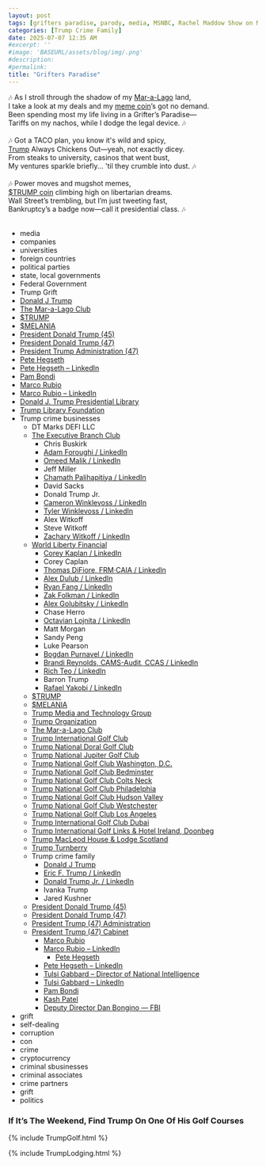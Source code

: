 ```yaml
---
layout: post
tags: [grifters paradise, parody, media, MSNBC, Rachel Maddow Show on MSNBC / Watch Rachel Maddow Live, Rachel Maddow Blog / The Rachel Maddow Show - MSNBC, Steve Benen, “All In with Chris Hayes”, All In with Chris Hayes on MSNBC / The Chris Hayes Show, Chris Hayes, Ministry of Truth – HarperCollins, Penguin Press - Penguin Books, NBC News, NBC News Author Kristen Welker, ABC News - Breaking News Latest News and Videos, Axios, Revolving Door Project / RDP scrutinizes executive branch appointees to ensure they use their office to serve the broad public interest., Jeff Hauser / Revolving Door Project, The Daily Wire, Ben Shapiro, The Daily Beast –  The Latest in Politics Media & Entertainment News, Vox, HuffPost, Politico, The New York Times, The Atlantic, The Nation, The Intercept, Faux News, Al Jazeera – Breaking News World News and Video, companies, AeroDynamic Advisory, Richard Aboulafia / AeroDynamic Advisory, Elon Musk, Elon Musk, The Boring Company, Neuralink, SpaceX, Starlink, Tesla, Twitter, X, xAI, Mark Levin, The Boeing Company Official Website, 747-8, Citi / Global Investment Bank and Financial Services, Investment Management & Financial Services / BlackRock, Palantir, New America, Alexis Coe, AIMS – American Institute for Maghrib Studies, Oxford Research Encyclopedia of African History, Trump Organization, Qatar Airways, universities, Brookings - Quality. Independence. Impact., Columbia University, Georgia State University, Allen Fromherz - College of Arts & Sciences, Norman Eisen / Brookings, Georgetown University in Washington DC, Loyola University Chicago, School of Law / School of Law –  Loyola University Chicago, Jessica Levinson, Middle East Studies, Smithsonian Institution, Tulane University, Virginia Commonwealth University, Xavier University of Louisiana, Middle East Institute, foreign countries, Government of Canada, Government of Israel, Government of Iran, Oman Government, Government of Qatar, Ministry of Defense / GovernmentGovernment Offices / Doha / Doha Directory, Doha’s Education City, Saudi Arabia’s National Portal for Government Services / GOV.SA, (Riyadh) alriyadh.gov.sa/, Syrian E-Government Portal, The Official Portal of the UAE Government, Hamas, Muslim Brotherhood, Hezbollah, political parties, Democrat Party, Trump Party, States, Alabama.gov / The Official Website of the State of Alabama, CT.GOV-Connecticut’s Official State Website, Hawaii.gov / The Official Website of the Aloha State, Illinois, Kentucky, New York State Government (NY), City of Greenville TX, Federal Government, Constitution of the United States, Emoluments Clause and Presidential Compensation / Constitution Annotated / Congress.gov / Library of Congress, Air Force, VC-25 - Air Force One > Air Force > Fact Sheet Display, Supreme Court of the United States (SCOTUS), US Courts, Federal Election Commission, Defense Inspector General, Internal Revenue Service (IRS), Government Accountability Office (GAO), Commodity Futures Trading Commission (CFTC), Department of State (DOS), US Agency for International Development (USAID), Office of Government Ethics (OGE), Department of Justice (DOJ), U.S. Department of Justice Office of the Inspector General, Securities and Exchange (SEC), Department of Treasury (Treasury), Secret Service, Joint Chiefs of Staff, Joint Chiefs of Staff – Joint Staff Inspector General, Department of Defense (DOD), Air Force, 379th Air Expeditionary Wing, Congress, Senate, United States Senate Committee on the Judiciary, Christopher Murphy (D-CT), Brian Schatz (D-HI), Richard J. Durbin (D-IL), Chuck Schumer (D-NY), Rand Paul (T-KY), Tommy Tuberville (T-AL), Bernard Sanders (I-VT), House of Representatives, Joe Courtney (D-CT2), Jamie Raskin (D-MD8), Ritchie Torres (D-NY15), House Armed Services Committee, House Judiciary Committee, Ronald Reagan Presidential Library & Museum / Ronald Reagan, President of the United States (POTUS), President Barack Obama, President Joe Biden, White House (WH), Trump Grift, Donald J Trump, Department of Government Efficiency (DOGE), The Mar-a-Lago Club, $TRUMP, $MELANIA, President Donald Trump (45), President Donald Trump (47), President Trump Administration (47), Addressing Risks from Chris Krebs and Government Censorship – The White House. April 9 2025, Fact Sheet –  President Donald J. Trump Addresses Risks from Chris Krebs and Government Censorship – The White House. April 9 2025, Ending The Weaponization Of The Federal Government. Presidential Actions. January 20 2025, Restoring Freedom Of Speech And Ending Federal Censorship. Presidential Actions. January 20 2025, Additional Measures to Combat Anti-Semitism – The White House. January 29 2025, Fact Sheet –  President Donald J. Trump Takes Forceful and Unprecedented Steps to Combat Anti-Semitism – The White House. January 30 2025, Pete Hegseth, Pete Hegseth – LinkedIn, Pam Bondi, Marco Rubio, Marco Rubio – LinkedIn, Donald J. Trump Presidential Library, Trump Library Foundation, grift, politics, Trump crime family]
categories: [Trump Crime Family]
date: 2025-07-07 12:35 AM
#excerpt: ''
#image: 'BASEURL/assets/blog/img/.png'
#description:
#permalink:
title: "Grifters Paradise"
---
```



🎶 As I stroll through the shadow of my [Mar-a-Lago](https://www.maralagoclub.com/) land,<br />
I take a look at my deals and my [meme coin](https://gettrumpmemes.com/)’s got no demand.<br />
Been spending most my life living in a Grifter’s Paradise—<br />
Tariffs on my nachos, while I dodge the legal device. 🎶<br />
<br />
🎶 Got a TACO plan, you know it's wild and spicy,<br />
[Trump](https://www.donaldjtrump.com/) Always Chickens Out—yeah, not exactly dicey.<br />
From steaks to university, casinos that went bust,<br />
My ventures sparkle briefly... 'til they crumble into dust. 🎶<br />
<br />
🎶 Power moves and mugshot memes,<br />
[$TRUMP coin](https://gettrumpmemes.com/) climbing high on libertarian dreams.<br />
Wall Street’s trembling, but I’m just tweeting fast,<br />
Bankruptcy’s a badge now—call it presidential class. 🎶<br />
<br />

- media
- companies
- universities 
- foreign countries 
- political parties
- state, local governments 
- Federal Government 
- Trump Grift
- [Donald J Trump](https://www.donaldjtrump.com/)
- [The Mar-a-Lago Club](https://www.maralagoclub.com/)
- [$TRUMP](https://gettrumpmemes.com/)
- [$MELANIA](https://melaniameme.com/)
- [President Donald Trump (45)](https://trumpwhitehouse.archives.gov/)
- [President Donald Trump (47)](https://www.whitehouse.gov/administration/donald-j-trump/)
- [President Trump Administration (47)](https://www.whitehouse.gov/administration/)
- [Pete Hegseth](https://www.defense.gov/About/Biographies/Biography/Article/4040890/hon-pete-hegseth/)
- [Pete Hegseth – LinkedIn](https://www.linkedin.com/in/petehegseth/)
- [Pam Bondi](https://www.justice.gov/ag/staff-profile/meet-attorney-general)
- [Marco Rubio](https://www.state.gov/biographies/marco-rubio/)
- [Marco Rubio – LinkedIn](https://www.linkedin.com/in/marcorubio16/)
- [Donald J. Trump Presidential Library](http://www.trumplibrary.gov/home)
- [Trump Library Foundation](http://www.trumplibrary.gov/)
- Trump crime businesses
    - DT Marks DEFI LLC
    - [The Executive Branch Club](https://www.theexecutivebranchclub.com/)
        - Chris Buskirk
        - [Adam Foroughi / LinkedIn](https://www.linkedin.com/in/adamforoughi/)
        - [Omeed Malik / LinkedIn](https://www.linkedin.com/in/omeed-malik-b483b1186/)
        - Jeff Miller
        - [Chamath Palihapitiya / LinkedIn](https://www.linkedin.com/in/chamath/)
        - David Sacks
        - Donald Trump Jr.
        - [Cameron Winklevoss / LinkedIn](https://www.linkedin.com/in/winklevoss/)
        - [Tyler Winklevoss / LinkedIn](https://www.linkedin.com/in/tylerwinklevoss/)
        - Alex Witkoff
        - Steve Witkoff
        - [Zachary Witkoff / LinkedIn](https://www.linkedin.com/in/zachary-witkoff-038a4143/)
    - [World Liberty Financial](https://worldlibertyfinancial.com/)
        - [Corey Kaplan / LinkedIn](https://www.linkedin.com/in/coreykaplan/)
        - Corey Caplan
        - [Thomas DiFiore, FRM·CAIA / LinkedIn](https://www.linkedin.com/in/thomasdifiore42/)
        - [Alex Dulub / LinkedIn](https://www.linkedin.com/in/alexei-dulub/)
        - [Ryan Fang / LinkedIn](https://www.linkedin.com/in/ryan-fang-245011a2/)
        - [Zak Folkman / LinkedIn](https://www.linkedin.com/in/zak-folkman-0300669a/)
        - [Alex Golubitsky / LinkedIn](https://www.linkedin.com/in/alexgolubitsky/)
        - Chase Herro
        - [Octavian Lojnita / LinkedIn](https://www.linkedin.com/in/octavian-lojnita/)
        - Matt Morgan
        - Sandy Peng
        - Luke Pearson
        - [Bogdan Purnavel / LinkedIn](https://www.linkedin.com/in/bogdan-purnavel-73b05a14b/)
        - [Brandi Reynolds, CAMS-Audit, CCAS / LinkedIn](https://www.linkedin.com/in/brandi-reynolds-cams-audit-ccas-64b8aa53/)
        - [Rich Teo / LinkedIn](https://www.linkedin.com/in/richteo/)
        - Barron Trump
        - [Rafael Yakobi / LinkedIn](https://www.linkedin.com/in/rafaelyakobi/)
    - [$TRUMP](https://gettrumpmemes.com/)
    - [$MELANIA](https://melaniameme.com/)
    - [Trump Media and Technology Group](https://tmtgcorp.com/)
    - [Trump Organization](https://www.trump.com/)
    - [The Mar-a-Lago Club](https://www.maralagoclub.com/)
    - [Trump International Golf Club](https://www.trumpinternationalpalmbeaches.com/)
    - [Trump National Doral Golf Club](https://www.trumpgolfdoral.com/)
    - [Trump National Jupiter Golf Club](https://www.trumpnationaljupiter.com/)
    - [Trump National Golf Club Washington, D.C.](https://www.trumpnationaldc.com/)
    - [Trump National Golf Club Bedminster](https://www.trumpnationalbedminster.com/)
    - [Trump National Golf Club Colts Neck](https://www.trumpcoltsneck.com/)
    - [Trump National Golf Club Philadelphia](https://www.trumpnationalphiladelphia.com/)
    - [Trump National Golf Club Hudson Valley](https://www.trumpnationalhudsonvalley.com/)
    - [Trump National Golf Club Westchester](https://www.trumpnationalwestchester.com/)
    - [Trump National Golf Club Los Angeles](https://www.trumpnationallosangeles.com/)
    - [Trump International Golf Club Dubai](https://www.trumpgolfdubai.com/)
    - [Trump International Golf Links & Hotel Ireland, Doonbeg](https://www.trumpgolfireland.com/)
    - [Trump MacLeod House & Lodge Scotland](https://www.trumphotels.com/macleod-house)
    - [Trump Turnberry](https://www.turnberry.co.uk/)
    - Trump crime family
        - [Donald J Trump](https://www.donaldjtrump.com/)
        - [Eric F. Trump / LinkedIn](https://www.linkedin.com/in/erictrump/)
        - [Donald Trump Jr. / LinkedIn](https://www.linkedin.com/in/donald-trump-jr-4454b862/)
        - Ivanka Trump
        - Jared Kushner
     - [President Donald Trump (45)](https://trumpwhitehouse.archives.gov/)
    - [President Donald Trump (47)](https://www.whitehouse.gov/administration/donald-j-trump/)
    - [President Trump (47) Administration](https://www.whitehouse.gov/administration/)
    - [President Trump (47) Cabinet](https://www.whitehouse.gov/administration/the-cabinet/)
        - [Marco Rubio](https://www.state.gov/biographies/marco-rubio/)
        - [Marco Rubio – LinkedIn](https://www.linkedin.com/in/marcorubio16/)
            - [Pete Hegseth](https://www.defense.gov/About/Biographies/Biography/Article/4040890/hon-pete-hegseth/)
        - [Pete Hegseth – LinkedIn](https://www.linkedin.com/in/petehegseth/)
        - [Tulsi Gabbard – Director of National Intelligence](https://www.odni.gov/index.php/who-we-are/leadership/director-of-national-intelligence)
        - [Tulsi Gabbard – LinkedIn](https://www.linkedin.com/in/tulsigabbard/)
        - [Pam Bondi](https://www.justice.gov/ag/staff-profile/meet-attorney-general)
        - [Kash Patel](https://www.fbi.gov/about/leadership-and-structure/director-patel)
        - [Deputy Director Dan Bongino — FBI](https://www.fbi.gov/about/leadership-and-structure/deputy-director-dan-bongino)
- grift
- self-dealing
- corruption
- con
- crime
- cryptocurrency 
- criminal sbusinesses
- criminal associates
- crime partners
- grift
- politics

### If It’s The Weekend, Find Trump On One Of His Golf Courses

{% include TrumpGolf.html %}

{% include TrumpLodging.html %}
